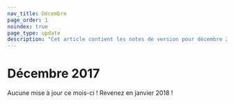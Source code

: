 ```yaml
---
nav_title: Décembre
page_order: 1
noindex: true
page_type: update
description: "Cet article contient les notes de version pour décembre 2017."
---
```


# Décembre 2017

Aucune mise à jour ce mois-ci ! Revenez en janvier 2018 !
